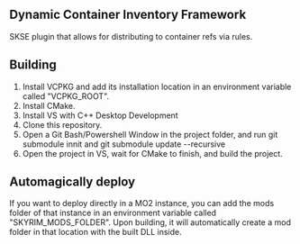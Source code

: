 ## Dynamic Container Inventory Framework
SKSE plugin that allows for distributing to container refs via rules.

## Building
1. Install VCPKG and add its installation location in an environment variable called "VCPKG_ROOT".
2. Install CMake.
3. Install VS with C++ Desktop Development
4. Clone this repository.
5. Open a Git Bash/Powershell Window in the project folder, and run git submodule innit and git submodule update --recursive
6. Open the project in VS, wait for CMake to finish, and build the project.

## Automagically deploy
If you want to deploy directly in a MO2 instance, you can add the mods folder of that instance in an
environment variable called "SKYRIM_MODS_FOLDER". Upon building, it will automatically create a mod
folder in that location with the built DLL inside.
